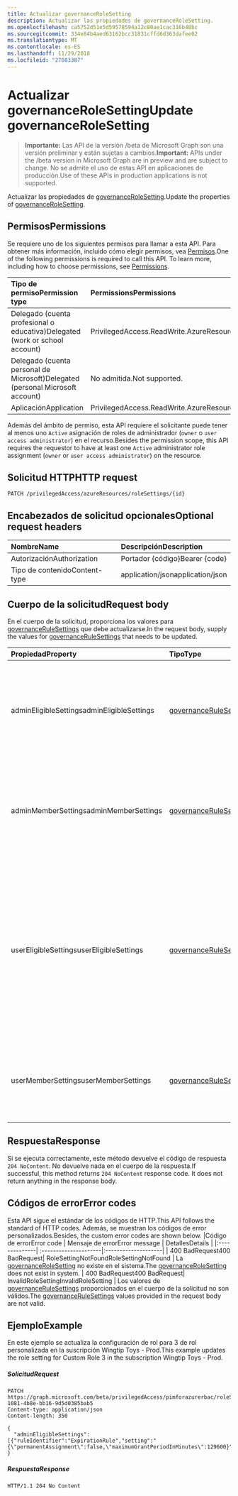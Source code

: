 ```yaml
---
title: Actualizar governanceRoleSetting
description: Actualizar las propiedades de governanceRoleSetting.
ms.openlocfilehash: ca5752d51e5d59578594a12c80ae1cac316b48bc
ms.sourcegitcommit: 334e84b4aed63162bcc31831cffd6d363dafee02
ms.translationtype: MT
ms.contentlocale: es-ES
ms.lasthandoff: 11/29/2018
ms.locfileid: "27083387"
---
```

# <a name="update-governancerolesetting"></a><span data-ttu-id="7f557-103">Actualizar governanceRoleSetting</span><span class="sxs-lookup"><span data-stu-id="7f557-103">Update governanceRoleSetting</span></span>

> <span data-ttu-id="7f557-104">**Importante:** Las API de la versión /beta de Microsoft Graph son una versión preliminar y están sujetas a cambios.</span><span class="sxs-lookup"><span data-stu-id="7f557-104">**Important:** APIs under the /beta version in Microsoft Graph are in preview and are subject to change.</span></span> <span data-ttu-id="7f557-105">No se admite el uso de estas API en aplicaciones de producción.</span><span class="sxs-lookup"><span data-stu-id="7f557-105">Use of these APIs in production applications is not supported.</span></span>

<span data-ttu-id="7f557-106">Actualizar las propiedades de [governanceRoleSetting](../resources/governancerolesetting.md).</span><span class="sxs-lookup"><span data-stu-id="7f557-106">Update the properties of [governanceRoleSetting](../resources/governancerolesetting.md).</span></span>

## <a name="permissions"></a><span data-ttu-id="7f557-107">Permisos</span><span class="sxs-lookup"><span data-stu-id="7f557-107">Permissions</span></span>
<span data-ttu-id="7f557-p102">Se requiere uno de los siguientes permisos para llamar a esta API. Para obtener más información, incluido cómo elegir permisos, vea [Permisos](/graph/permissions-reference).</span><span class="sxs-lookup"><span data-stu-id="7f557-p102">One of the following permissions is required to call this API. To learn more, including how to choose permissions, see [Permissions](/graph/permissions-reference).</span></span>

|<span data-ttu-id="7f557-110">Tipo de permiso</span><span class="sxs-lookup"><span data-stu-id="7f557-110">Permission type</span></span>      | <span data-ttu-id="7f557-111">Permissions</span><span class="sxs-lookup"><span data-stu-id="7f557-111">Permissions</span></span>              |
|:--------------------|:---------------------------------------------------------|
|<span data-ttu-id="7f557-112">Delegado (cuenta profesional o educativa)</span><span class="sxs-lookup"><span data-stu-id="7f557-112">Delegated (work or school account)</span></span> | <span data-ttu-id="7f557-113">PrivilegedAccess.ReadWrite.AzureResources</span><span class="sxs-lookup"><span data-stu-id="7f557-113">PrivilegedAccess.ReadWrite.AzureResources</span></span>  |
|<span data-ttu-id="7f557-114">Delegado (cuenta personal de Microsoft)</span><span class="sxs-lookup"><span data-stu-id="7f557-114">Delegated (personal Microsoft account)</span></span> | <span data-ttu-id="7f557-115">No admitida.</span><span class="sxs-lookup"><span data-stu-id="7f557-115">Not supported.</span></span>    |
|<span data-ttu-id="7f557-116">Aplicación</span><span class="sxs-lookup"><span data-stu-id="7f557-116">Application</span></span> | <span data-ttu-id="7f557-117">PrivilegedAccess.ReadWrite.AzureResources</span><span class="sxs-lookup"><span data-stu-id="7f557-117">PrivilegedAccess.ReadWrite.AzureResources</span></span> |

<span data-ttu-id="7f557-118">Además del ámbito de permiso, esta API requiere el solicitante puede tener al menos uno `Active` asignación de roles de administrador (`owner` o `user access administrator`) en el recurso.</span><span class="sxs-lookup"><span data-stu-id="7f557-118">Besides the permission scope, this API requires the requestor to have at least one `Active` administrator role assignment (`owner` or `user access administrator`) on the resource.</span></span>
## <a name="http-request"></a><span data-ttu-id="7f557-119">Solicitud HTTP</span><span class="sxs-lookup"><span data-stu-id="7f557-119">HTTP request</span></span>
<!-- { "blockType": "ignored" } -->
```http
PATCH /privilegedAccess/azureResources/roleSettings/{id}
```
## <a name="optional-request-headers"></a><span data-ttu-id="7f557-120">Encabezados de solicitud opcionales</span><span class="sxs-lookup"><span data-stu-id="7f557-120">Optional request headers</span></span>
| <span data-ttu-id="7f557-121">Nombre</span><span class="sxs-lookup"><span data-stu-id="7f557-121">Name</span></span>       | <span data-ttu-id="7f557-122">Descripción</span><span class="sxs-lookup"><span data-stu-id="7f557-122">Description</span></span>|
|:-----------|:-----------|
| <span data-ttu-id="7f557-123">Autorización</span><span class="sxs-lookup"><span data-stu-id="7f557-123">Authorization</span></span>  | <span data-ttu-id="7f557-124">Portador {código}</span><span class="sxs-lookup"><span data-stu-id="7f557-124">Bearer {code}</span></span>|
| <span data-ttu-id="7f557-125">Tipo de contenido</span><span class="sxs-lookup"><span data-stu-id="7f557-125">Content-type</span></span>  | <span data-ttu-id="7f557-126">application/json</span><span class="sxs-lookup"><span data-stu-id="7f557-126">application/json</span></span>|


## <a name="request-body"></a><span data-ttu-id="7f557-127">Cuerpo de la solicitud</span><span class="sxs-lookup"><span data-stu-id="7f557-127">Request body</span></span>
<span data-ttu-id="7f557-128">En el cuerpo de la solicitud, proporciona los valores para [governanceRuleSettings](../resources/governancerulesetting.md) que debe actualizarse.</span><span class="sxs-lookup"><span data-stu-id="7f557-128">In the request body, supply the values for [governanceRuleSettings](../resources/governancerulesetting.md) that needs to be updated.</span></span> 

| <span data-ttu-id="7f557-129">Propiedad</span><span class="sxs-lookup"><span data-stu-id="7f557-129">Property</span></span>     | <span data-ttu-id="7f557-130">Tipo</span><span class="sxs-lookup"><span data-stu-id="7f557-130">Type</span></span>   |<span data-ttu-id="7f557-131">Descripción</span><span class="sxs-lookup"><span data-stu-id="7f557-131">Description</span></span>|
|:---------------|:--------|:----------|
|<span data-ttu-id="7f557-132">adminEligibleSettings</span><span class="sxs-lookup"><span data-stu-id="7f557-132">adminEligibleSettings</span></span>|[<span data-ttu-id="7f557-133">governanceRuleSetting</span><span class="sxs-lookup"><span data-stu-id="7f557-133">governanceRuleSetting</span></span>](../resources/governancerulesetting.md)|<span data-ttu-id="7f557-134">La configuración de la regla que se evalúa cuando un administrador intenta agregar una asignación de rol aptos.</span><span class="sxs-lookup"><span data-stu-id="7f557-134">The rule settings that are evaluated when an administrator tries to add an eligible role assignment.</span></span>|
|<span data-ttu-id="7f557-135">adminMemberSettings</span><span class="sxs-lookup"><span data-stu-id="7f557-135">adminMemberSettings</span></span>|[<span data-ttu-id="7f557-136">governanceRuleSetting</span><span class="sxs-lookup"><span data-stu-id="7f557-136">governanceRuleSetting</span></span>](../resources/governancerulesetting.md)|<span data-ttu-id="7f557-137">La configuración de la regla que se evalúa cuando un administrador intenta agregar una asignación de rol miembro directo.</span><span class="sxs-lookup"><span data-stu-id="7f557-137">The rule settings that are evaluated when an administrator tries to add a direct member role assignment.</span></span>|
|<span data-ttu-id="7f557-138">userEligibleSettings</span><span class="sxs-lookup"><span data-stu-id="7f557-138">userEligibleSettings</span></span>|[<span data-ttu-id="7f557-139">governanceRuleSetting</span><span class="sxs-lookup"><span data-stu-id="7f557-139">governanceRuleSetting</span></span>](../resources/governancerulesetting.md)|<span data-ttu-id="7f557-140">La configuración de la regla que se evalúa cuando un usuario intenta agregar una asignación de rol optan.</span><span class="sxs-lookup"><span data-stu-id="7f557-140">The rule settings that are evaluated when a user tries to add an eligible role assignment.</span></span> <span data-ttu-id="7f557-141">Esto no es compatible con `pimforazurerbac` escenario por ahora y pueden estar disponibles en las situaciones futuras.</span><span class="sxs-lookup"><span data-stu-id="7f557-141">This is not supported for `pimforazurerbac` scenario for now, and may be available in the future scenarios.</span></span>|
|<span data-ttu-id="7f557-142">userMemberSettings</span><span class="sxs-lookup"><span data-stu-id="7f557-142">userMemberSettings</span></span>|[<span data-ttu-id="7f557-143">governanceRuleSetting</span><span class="sxs-lookup"><span data-stu-id="7f557-143">governanceRuleSetting</span></span>](../resources/governancerulesetting.md)|<span data-ttu-id="7f557-144">La configuración de la regla que se evalúa cuando un usuario intenta activar su asignación de roles.</span><span class="sxs-lookup"><span data-stu-id="7f557-144">The rule settings that are evaluated when a user tries to activate his role assignment.</span></span>|

## <a name="response"></a><span data-ttu-id="7f557-145">Respuesta</span><span class="sxs-lookup"><span data-stu-id="7f557-145">Response</span></span>
<span data-ttu-id="7f557-p104">Si se ejecuta correctamente, este método devuelve el código de respuesta `204 NoContent`. No devuelve nada en el cuerpo de la respuesta.</span><span class="sxs-lookup"><span data-stu-id="7f557-p104">If successful, this method returns `204 NoContent` response code. It does not return anything in the response body.</span></span> 

## <a name="error-codes"></a><span data-ttu-id="7f557-148">Códigos de error</span><span class="sxs-lookup"><span data-stu-id="7f557-148">Error codes</span></span>
<span data-ttu-id="7f557-149">Esta API sigue el estándar de los códigos de HTTP.</span><span class="sxs-lookup"><span data-stu-id="7f557-149">This API follows the standard of HTTP codes.</span></span> <span data-ttu-id="7f557-150">Además, se muestran los códigos de error personalizados.</span><span class="sxs-lookup"><span data-stu-id="7f557-150">Besides, the custom error codes are shown below.</span></span>
|<span data-ttu-id="7f557-151">Código de error</span><span class="sxs-lookup"><span data-stu-id="7f557-151">Error code</span></span>     | <span data-ttu-id="7f557-152">Mensaje de error</span><span class="sxs-lookup"><span data-stu-id="7f557-152">Error message</span></span>         | <span data-ttu-id="7f557-153">Detalles</span><span class="sxs-lookup"><span data-stu-id="7f557-153">Details</span></span>             |
|:--------------| :---------------------|:--------------------|
| <span data-ttu-id="7f557-154">400 BadRequest</span><span class="sxs-lookup"><span data-stu-id="7f557-154">400 BadRequest</span></span>| <span data-ttu-id="7f557-155">RoleSettingNotFound</span><span class="sxs-lookup"><span data-stu-id="7f557-155">RoleSettingNotFound</span></span>   | <span data-ttu-id="7f557-156">La [governanceRoleSetting](../resources/governancerolesetting.md) no existe en el sistema.</span><span class="sxs-lookup"><span data-stu-id="7f557-156">The [governanceRoleSetting](../resources/governancerolesetting.md) does not exist in system.</span></span>
| <span data-ttu-id="7f557-157">400 BadRequest</span><span class="sxs-lookup"><span data-stu-id="7f557-157">400 BadRequest</span></span>| <span data-ttu-id="7f557-158">InvalidRoleSetting</span><span class="sxs-lookup"><span data-stu-id="7f557-158">InvalidRoleSetting</span></span>    | <span data-ttu-id="7f557-159">Los valores de [governanceRuleSettings](../resources/governancerulesetting.md) proporcionados en el cuerpo de la solicitud no son válidos.</span><span class="sxs-lookup"><span data-stu-id="7f557-159">The [governanceRuleSettings](../resources/governancerulesetting.md) values provided in the request body are not valid.</span></span>

## <a name="example"></a><span data-ttu-id="7f557-160">Ejemplo</span><span class="sxs-lookup"><span data-stu-id="7f557-160">Example</span></span> 
<span data-ttu-id="7f557-161">En este ejemplo se actualiza la configuración de rol para 3 de rol personalizada en la suscripción Wingtip Toys - Prod.</span><span class="sxs-lookup"><span data-stu-id="7f557-161">This example updates the role setting for Custom Role 3 in the subscription Wingtip Toys - Prod.</span></span>
##### <a name="request"></a><span data-ttu-id="7f557-162">Solicitud</span><span class="sxs-lookup"><span data-stu-id="7f557-162">Request</span></span>
<!-- {
  "blockType": "request",
  "name": "update_governancerolesetting"
}-->
```http
PATCH https://graph.microsoft.com/beta/privilegedAccess/pimforazurerbac/roleSettings/5fb5aef8-1081-4b8e-bb16-9d5d0385bab5
Content-type: application/json
Content-length: 350

{
  "adminEligibleSettings":[{"ruleIdentifier":"ExpirationRule","setting":"{\"permanentAssignment\":false,\"maximumGrantPeriodInMinutes\":129600}"}]
}
```
##### <a name="response"></a><span data-ttu-id="7f557-163">Respuesta</span><span class="sxs-lookup"><span data-stu-id="7f557-163">Response</span></span>
<!-- {
  "blockType": "response",
  "@odata.type": "microsoft.graph.None"
} -->
```http
HTTP/1.1 204 No Content
```

<!-- uuid: 8fcb5dbc-d5aa-4681-8e31-b001d5168d79
2015-10-25 14:57:30 UTC -->
<!-- {
  "type": "#page.annotation",
  "description": "Update governanceRoleSetting",
  "keywords": "",
  "section": "documentation",
  "tocPath": ""
}-->
